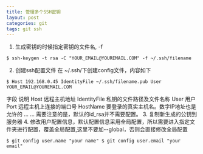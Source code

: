 ```yaml
---
title: 管理多个SSH密钥
layout: post
categories: git
tags: git ssh
---
```

1. 生成密钥的时候指定密钥的文件名, -f
```
$ ssh-keygen -t rsa -C "YOUR_EMAIL@YOUREMAIL.COM" -f ~/.ssh/filename
```
2. 创建ssh配置文件
在 ~/.ssh/下创建config文件，内容如下
```
$ Host 192.168.0.45 IdentityFile ~/.ssh/filename.pub User YOUR_EMAIL@YOUREMAIL.COM
```
字段 说明 Host 远程主机地址 IdentityFile 私钥的文件路径及文件名称 User 用户 Port 远程主机上连接的端口号 HostName 要登录的真实主机名。数字IP地址也是允许的 … …
需要注意的是，默认的id_rsa并不需要配置。
3. 复制新生成的公钥到服务器
4. 修改用户配置信息，默认配置信息采用全局配置，所以需要进入指定文件夹进行配置，覆盖全局配置,这里不要加--global，否则会直接修改全局配置
```
$ git config user.name "your name" $ git config user.email "your email"
```